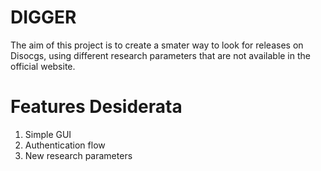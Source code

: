 # DIGGER

The aim of this project is to create a smater way to look for releases on Disocgs,
using different research parameters that are not available in the official website.

# Features Desiderata
1. Simple GUI
2. Authentication flow
3. New research parameters